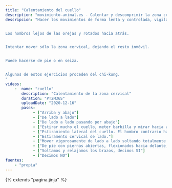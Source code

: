 ```yaml
---
title: "Calentamiento del cuello"
description: "movimiento-animal.es - Calentar y descomprimir la zona cervical"
descripcion: "Hacer los movimientos de forma lenta y controlada, vigilar que no haya dolores raros en las vértebras.


Los hombros lejos de las orejas y rotados hacia atrás.


Intentar mover sólo la zona cervical, dejando el resto inmóvil.


Puede hacerse de pie o en seiza.


Algunos de estos ejercicios proceden del chi-kung.
"
videos: 
    -  name: "cuello"
       description: "Calentamiento de la zona cervical"
       duration: "PT2M36S"
       uploadDate: "2020-12-16"
       pasos:
            - ["Arriba y abajo"]
            - ["De lado a lado"]
            - ["De lado a lado pasando por abajo"]
            - ["Estirar mucho el cuello, meter barbilla y mirar hacia atrás y por arriba (por encima del hombro). Como si quisiéramos mirar la Luna."]
            - ["Estiramiento lateral del cuello. El hombro contrario hace una leve fuerza hacia abajo."]
            - ["Estiramento cervical de lado."]
            - ["Mover vigorosamente de lado a lado soltando totalmente los músculos de la cara y la mandíbula."]
            - ["De pie con piernas abiertas, flexionados hacia delante, nos cogemos la nuca con las manos cruzadas y estiramos la parte de atrás del cuello."]
            - ["Soltamos y relajamos los brazos, decimos SI"]
            - ["Decimos NO"]
fuentes:
    - "propia"
---
```

{% extends "pagina.jinja" %}